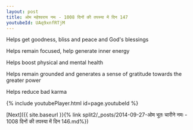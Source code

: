 ```yaml
---
layout: post
title: ओम महेश्वराय नमः - 1008 दिनों की तपस्या में दिन 147
youtubeId: UAq9xnfRTjM
---
```

 
 
Helps get goodness, bliss and peace and God's blessings
 
Helps remain focused, help generate inner energy 
 
Helps boost physical and mental health 
 
Helps remain grounded and generates a sense of gratitude towards the greater power 
 
Helps reduce bad karma
 
 
 
 


{% include youtubePlayer.html id=page.youtubeId %}
 
[Next]({{ site.baseurl }}{% link  split2/_posts/2014-09-27-ओम भूतः चारीने नमः - 1008 दिनों की तपस्या में दिन 146.md%})
 
